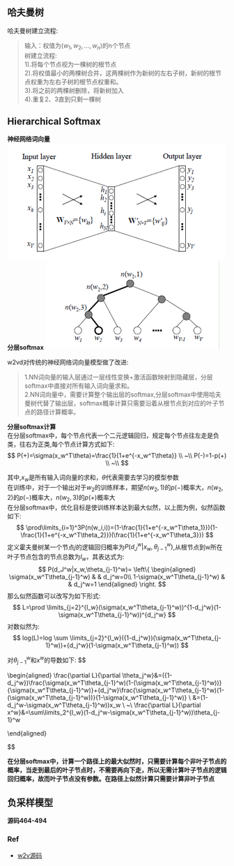

## **哈夫曼树**
哈夫曼树建立流程:

>输入：权值为$(w_1,w_2,...,w_n)$的n个节点  
>树建立流程:  
>1).将每个节点视为一棵树的根节点  
>2).将权值最小的两棵树合并，这两棵树作为新树的左右子树，新树的根节点权重为左右子树的根节点权重和。  
>3).将之前的两棵树删除，将新树加入  
>4).重复2、3直到只剩一棵树

## **Hierarchical Softmax**
**神经网络词向量**
![神经网络词向量](pics/神经网络词向量网络结构.png)
**分层softmax**
![分层softmax](pics/分层softmax.png)


w2vd对传统的神经网络词向量模型做了改进:
> 1.NN词向量的输入层通过一层线性变换+激活函数映射到隐藏层，分层softmax中直接对所有输入词向量求和。   
> 2.NN词向量中，需要计算整个输出层的softmax,分层softmax中使用哈夫曼树代替了输出层，softmax概率计算只需要沿着从根节点到对应的叶子节点的路径计算概率。

**分层softmax计算**  
在分层softmax中，每个节点代表一个二元逻辑回归，规定每个节点往左走是负类，往右为正类,每个节点计算方式如下:
$$
P(+)=\sigma(x_w^T\theta)=\frac{1}{1+e^{-x_w^T\theta}} \\
~\\
P(-)=1-p(+) \\
~\\
$$

其中,$x_w$是所有输入词向量的求和，$\theta$代表需要去学习的模型参数  
在训练中，对于一个输出对于$w_2$的训练样本，期望$n(w_2,1)$的$p(-)$概率大，$n(w_2,2)$的$p(-)$概率大，$n(w_2,3)$的$p(+)$概率大  
在分层softmax中，优化目标是使训练样本达到最大似然，以上图为例，似然函数如下:
$$
\prod\limits_{i=1}^3P(n(w_i,i))=(1-\frac{1}{1+e^{-x_w^T\theta_1}})(1-\frac{1}{1+e^{-x_w^T\theta_2}})(\frac{1}{1+e^{-x_w^T\theta_3}})
$$
定义霍夫曼树某一个节点$j$的逻辑回归概率为$P(d_J^w|x_w,\theta_{j-1}^w)$,从根节点到w所在叶子节点包含的节点总数为$l_w$，其表达式为:
$$
P(d_J^w|x_w,\theta_{j-1}^w)=
\left\{ 
\begin{aligned}
\sigma(x_w^T\theta_{j-1}^w) & & d_j^w=0\\
1-\sigma(x_w^T\theta_{j-1}^w) & & d_j^w=1
\end{aligned}
\right.
$$
那么似然函数可以改写为如下形式:
$$
L=\prod \limits_{j=2}^{l_w}(\sigma(x_w^T\theta_{j-1}^w))^{1-d_j^w}(1-\sigma(x_w^T\theta_{j-1}^w))^{d_j^w}
$$
对数似然为:
$$
log(L)=log \sum \limits_{j=2}^{l_w}({1-d_j^w})(\sigma(x_w^T\theta_{j-1}^w))+{d_j^w}(1-\sigma(x_w^T\theta_{j-1}^w))
$$

对$\theta_{j-1}^w$和$x^w$的导数如下:
$$

\begin{aligned}
\frac{\partial L}{\partial \theta_j^w}&=({1-d_j^w})\frac{\sigma(x_w^T\theta_{j-1}^w)(1-(\sigma(x_w^T\theta_{j-1}^w))}{\sigma(x_w^T\theta_{j-1}^w)}+{d_j^w}\frac{\sigma(x_w^T\theta_{j-1}^w)(1-(\sigma(x_w^T\theta_{j-1}^w))}{1-\sigma(x_w^T\theta_{j-1}^w)} \\
 &=(1-d_j^w-\sigma(x_w^T\theta_{j-1}^w))x_w  \\
~\\
\frac{\partial L}{\partial x^w}&=\sum\limits_2^{l_w}(1-d_j^w-\sigma(x_w^T\theta_{j-1}^w))\theta_{j-1}^w

\end{aligned}

$$

**在分层softmax中，计算一个路径上的最大似然时，只需要计算每个非叶子节点的概率，当走到最后的叶子节点时，不需要再向下走，所以无需计算叶子节点的逻辑回归概率，故而叶子节点没有参数。在路径上似然计算只需要计算非叶子节点**   


## **负采样模型**

**源码464-494**


### **Ref**
- [w2v源码](https://github.com/tmikolov/word2vec/blob/master/word2vec.c)
